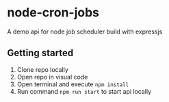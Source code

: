 # node-cron-jobs
A demo api for node job scheduler build with expressjs

## Getting started
1. Clone repo locally
2. Open repo in visual code
3. Open terminal and execute `npm install`
4. Run command `npm run start` to start api locally
